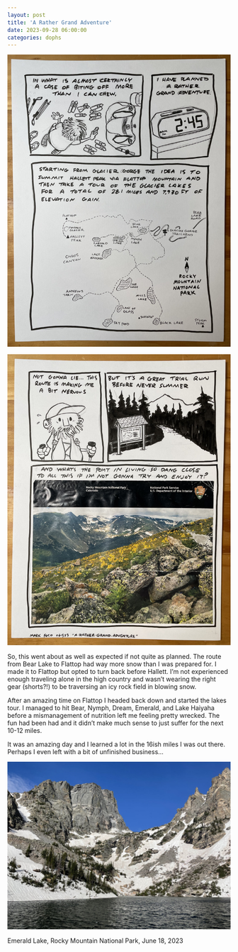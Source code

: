 ```yaml
---
layout: post
title: 'A Rather Grand Adventure'
date: 2023-09-28 06:00:00
categories: dophs
---
```


![](../../images/230928-1.jpg)

![](../../images/230928-2.jpg)

So, this went about as well as expected if not quite as planned. The route from Bear Lake to Flattop had way more snow than I was prepared for. I made it to Flattop but opted to turn back before Hallett. I’m not experienced enough traveling alone in the high country and wasn’t wearing the right gear (shorts?!) to be traversing an icy rock field in blowing snow.

After an amazing time on Flattop I headed back down and started the lakes tour. I managed to hit Bear, Nymph, Dream, Emerald, and Lake Haiyaha before a mismanagement of nutrition left me feeling pretty wrecked. The fun had been had and it didn’t make much sense to just suffer for the next 10-12 miles.

It was an amazing day and I learned a lot in the 16ish miles I was out there. Perhaps I even left with a bit of unfinished business…

![](../../images/230928-3.jpg)

Emerald Lake, Rocky Mountain National Park, June 18, 2023
